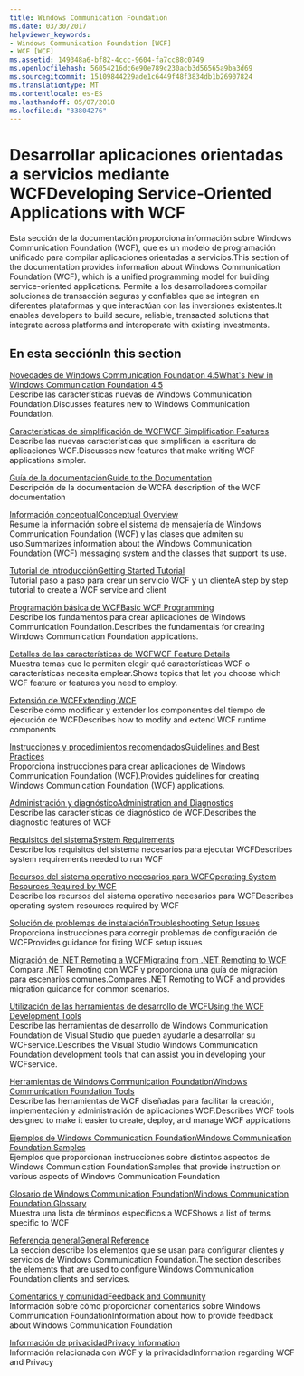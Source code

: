 ```yaml
---
title: Windows Communication Foundation
ms.date: 03/30/2017
helpviewer_keywords:
- Windows Communication Foundation [WCF]
- WCF [WCF]
ms.assetid: 149348a6-bf82-4ccc-9604-fa7cc88c0749
ms.openlocfilehash: 56054216dc6e90e789c230acb3d56565a9ba3d69
ms.sourcegitcommit: 15109844229ade1c6449f48f3834db1b26907824
ms.translationtype: MT
ms.contentlocale: es-ES
ms.lasthandoff: 05/07/2018
ms.locfileid: "33804276"
---
```

# <a name="developing-service-oriented-applications-with-wcf"></a><span data-ttu-id="c396c-102">Desarrollar aplicaciones orientadas a servicios mediante WCF</span><span class="sxs-lookup"><span data-stu-id="c396c-102">Developing Service-Oriented Applications with WCF</span></span>
<span data-ttu-id="c396c-103">Esta sección de la documentación proporciona información sobre Windows Communication Foundation (WCF), que es un modelo de programación unificado para compilar aplicaciones orientadas a servicios.</span><span class="sxs-lookup"><span data-stu-id="c396c-103">This section of the documentation provides information about Windows Communication Foundation (WCF), which is a unified programming model for building service-oriented applications.</span></span> <span data-ttu-id="c396c-104">Permite a los desarrolladores compilar soluciones de transacción seguras y confiables que se integran en diferentes plataformas y que interactúan con las inversiones existentes.</span><span class="sxs-lookup"><span data-stu-id="c396c-104">It enables developers to build secure, reliable, transacted solutions that integrate across platforms and interoperate with existing investments.</span></span>
 
## <a name="in-this-section"></a><span data-ttu-id="c396c-105">En esta sección</span><span class="sxs-lookup"><span data-stu-id="c396c-105">In this section</span></span>  
 [<span data-ttu-id="c396c-106">Novedades de Windows Communication Foundation 4.5</span><span class="sxs-lookup"><span data-stu-id="c396c-106">What's New in Windows Communication Foundation 4.5</span></span>](../../../docs/framework/wcf/whats-new.md)  
 <span data-ttu-id="c396c-107">Describe las características nuevas de Windows Communication Foundation.</span><span class="sxs-lookup"><span data-stu-id="c396c-107">Discusses features new to Windows Communication Foundation.</span></span>  
  
 [<span data-ttu-id="c396c-108">Características de simplificación de WCF</span><span class="sxs-lookup"><span data-stu-id="c396c-108">WCF Simplification Features</span></span>](../../../docs/framework/wcf/wcf-simplification-features.md)  
 <span data-ttu-id="c396c-109">Describe las nuevas características que simplifican la escritura de aplicaciones WCF.</span><span class="sxs-lookup"><span data-stu-id="c396c-109">Discusses new features that make writing WCF applications simpler.</span></span>  
  
 [<span data-ttu-id="c396c-110">Guía de la documentación</span><span class="sxs-lookup"><span data-stu-id="c396c-110">Guide to the Documentation</span></span>](../../../docs/framework/wcf/guide-to-the-documentation.md)  
 <span data-ttu-id="c396c-111">Descripción de la documentación de WCF</span><span class="sxs-lookup"><span data-stu-id="c396c-111">A description of the WCF documentation</span></span>  
  
 [<span data-ttu-id="c396c-112">Información conceptual</span><span class="sxs-lookup"><span data-stu-id="c396c-112">Conceptual Overview</span></span>](../../../docs/framework/wcf/conceptual-overview.md)  
 <span data-ttu-id="c396c-113">Resume la información sobre el sistema de mensajería de Windows Communication Foundation (WCF) y las clases que admiten su uso.</span><span class="sxs-lookup"><span data-stu-id="c396c-113">Summarizes information about the Windows Communication Foundation (WCF) messaging system and the classes that support its use.</span></span>  
  
 [<span data-ttu-id="c396c-114">Tutorial de introducción</span><span class="sxs-lookup"><span data-stu-id="c396c-114">Getting Started Tutorial</span></span>](../../../docs/framework/wcf/getting-started-tutorial.md)  
 <span data-ttu-id="c396c-115">Tutorial paso a paso para crear un servicio WCF y un cliente</span><span class="sxs-lookup"><span data-stu-id="c396c-115">A step by step tutorial to create a WCF service and client</span></span>  
  
 [<span data-ttu-id="c396c-116">Programación básica de WCF</span><span class="sxs-lookup"><span data-stu-id="c396c-116">Basic WCF Programming</span></span>](../../../docs/framework/wcf/basic-wcf-programming.md)  
 <span data-ttu-id="c396c-117">Describe los fundamentos para crear aplicaciones de Windows Communication Foundation.</span><span class="sxs-lookup"><span data-stu-id="c396c-117">Describes the fundamentals for creating Windows Communication Foundation applications.</span></span>  
  
 [<span data-ttu-id="c396c-118">Detalles de las características de WCF</span><span class="sxs-lookup"><span data-stu-id="c396c-118">WCF Feature Details</span></span>](../../../docs/framework/wcf/feature-details/index.md)  
 <span data-ttu-id="c396c-119">Muestra temas que le permiten elegir qué características WCF o características necesita emplear.</span><span class="sxs-lookup"><span data-stu-id="c396c-119">Shows topics that let you choose which WCF feature or features you need to employ.</span></span>  
  
 [<span data-ttu-id="c396c-120">Extensión de WCF</span><span class="sxs-lookup"><span data-stu-id="c396c-120">Extending WCF</span></span>](../../../docs/framework/wcf/extending/index.md)  
 <span data-ttu-id="c396c-121">Describe cómo modificar y extender los componentes del tiempo de ejecución de WCF</span><span class="sxs-lookup"><span data-stu-id="c396c-121">Describes how to modify and extend WCF runtime components</span></span>  
  
 [<span data-ttu-id="c396c-122">Instrucciones y procedimientos recomendados</span><span class="sxs-lookup"><span data-stu-id="c396c-122">Guidelines and Best Practices</span></span>](../../../docs/framework/wcf/guidelines-and-best-practices.md)  
 <span data-ttu-id="c396c-123">Proporciona instrucciones para crear aplicaciones de Windows Communication Foundation (WCF).</span><span class="sxs-lookup"><span data-stu-id="c396c-123">Provides guidelines for creating Windows Communication Foundation (WCF) applications.</span></span>  
  
 [<span data-ttu-id="c396c-124">Administración y diagnóstico</span><span class="sxs-lookup"><span data-stu-id="c396c-124">Administration and Diagnostics</span></span>](../../../docs/framework/wcf/diagnostics/index.md)  
 <span data-ttu-id="c396c-125">Describe las características de diagnóstico de WCF.</span><span class="sxs-lookup"><span data-stu-id="c396c-125">Describes the diagnostic features of WCF</span></span>  
  
 [<span data-ttu-id="c396c-126">Requisitos del sistema</span><span class="sxs-lookup"><span data-stu-id="c396c-126">System Requirements</span></span>](../../../docs/framework/wcf/wcf-system-requirements.md)  
 <span data-ttu-id="c396c-127">Describe los requisitos del sistema necesarios para ejecutar WCF</span><span class="sxs-lookup"><span data-stu-id="c396c-127">Describes system requirements needed to run WCF</span></span>  
  
 [<span data-ttu-id="c396c-128">Recursos del sistema operativo necesarios para WCF</span><span class="sxs-lookup"><span data-stu-id="c396c-128">Operating System Resources Required by WCF</span></span>](../../../docs/framework/wcf/operating-system-resources-required-by-wcf.md)  
 <span data-ttu-id="c396c-129">Describe los recursos del sistema operativo necesarios para WCF</span><span class="sxs-lookup"><span data-stu-id="c396c-129">Describes operating system resources required by WCF</span></span>  
  
 [<span data-ttu-id="c396c-130">Solución de problemas de instalación</span><span class="sxs-lookup"><span data-stu-id="c396c-130">Troubleshooting Setup Issues</span></span>](../../../docs/framework/wcf/troubleshooting-setup-issues.md)  
 <span data-ttu-id="c396c-131">Proporciona instrucciones para corregir problemas de configuración de WCF</span><span class="sxs-lookup"><span data-stu-id="c396c-131">Provides guidance for fixing WCF setup issues</span></span>  
  
 [<span data-ttu-id="c396c-132">Migración de .NET Remoting a WCF</span><span class="sxs-lookup"><span data-stu-id="c396c-132">Migrating from .NET Remoting to WCF</span></span>](../../../docs/framework/wcf/migrating-from-net-remoting-to-wcf.md)  
 <span data-ttu-id="c396c-133">Compara .NET Remoting con WCF y proporciona una guía de migración para escenarios comunes.</span><span class="sxs-lookup"><span data-stu-id="c396c-133">Compares .NET Remoting to WCF and provides migration guidance for common scenarios.</span></span>  
  
 [<span data-ttu-id="c396c-134">Utilización de las herramientas de desarrollo de WCF</span><span class="sxs-lookup"><span data-stu-id="c396c-134">Using the WCF Development Tools</span></span>](../../../docs/framework/wcf/using-the-wcf-development-tools.md)  
 <span data-ttu-id="c396c-135">Describe las herramientas de desarrollo de Windows Communication Foundation de Visual Studio que pueden ayudarle a desarrollar su WCFservice.</span><span class="sxs-lookup"><span data-stu-id="c396c-135">Describes the Visual Studio Windows Communication Foundation development tools that can assist you in developing your WCFservice.</span></span>  
  
 [<span data-ttu-id="c396c-136">Herramientas de Windows Communication Foundation</span><span class="sxs-lookup"><span data-stu-id="c396c-136">Windows Communication Foundation Tools</span></span>](../../../docs/framework/wcf/tools.md)  
 <span data-ttu-id="c396c-137">Describe las herramientas de WCF diseñadas para facilitar la creación, implementación y administración de aplicaciones WCF.</span><span class="sxs-lookup"><span data-stu-id="c396c-137">Describes WCF tools designed to make it easier to create, deploy, and manage WCF applications</span></span>  
  
 [<span data-ttu-id="c396c-138">Ejemplos de Windows Communication Foundation</span><span class="sxs-lookup"><span data-stu-id="c396c-138">Windows Communication Foundation Samples</span></span>](../../../docs/framework/wcf/samples/index.md)  
 <span data-ttu-id="c396c-139">Ejemplos que proporcionan instrucciones sobre distintos aspectos de Windows Communication Foundation</span><span class="sxs-lookup"><span data-stu-id="c396c-139">Samples that provide instruction on various aspects of Windows Communication Foundation</span></span>  
  
 [<span data-ttu-id="c396c-140">Glosario de Windows Communication Foundation</span><span class="sxs-lookup"><span data-stu-id="c396c-140">Windows Communication Foundation Glossary</span></span>](../../../docs/framework/wcf/glossary.md)  
 <span data-ttu-id="c396c-141">Muestra una lista de términos específicos a WCF</span><span class="sxs-lookup"><span data-stu-id="c396c-141">Shows a list of terms specific to WCF</span></span>  
  
 [<span data-ttu-id="c396c-142">Referencia general</span><span class="sxs-lookup"><span data-stu-id="c396c-142">General Reference</span></span>](../../../docs/framework/wcf/general-reference.md)  
 <span data-ttu-id="c396c-143">La sección describe los elementos que se usan para configurar clientes y servicios de Windows Communication Foundation.</span><span class="sxs-lookup"><span data-stu-id="c396c-143">The section describes the elements that are used to configure Windows Communication Foundation clients and services.</span></span>  
  
 [<span data-ttu-id="c396c-144">Comentarios y comunidad</span><span class="sxs-lookup"><span data-stu-id="c396c-144">Feedback and Community</span></span>](../../../docs/framework/wcf/feedback-and-community.md)  
 <span data-ttu-id="c396c-145">Información sobre cómo proporcionar comentarios sobre Windows Communication Foundation</span><span class="sxs-lookup"><span data-stu-id="c396c-145">Information about how to provide feedback about Windows Communication Foundation</span></span>  
  
 [<span data-ttu-id="c396c-146">Información de privacidad</span><span class="sxs-lookup"><span data-stu-id="c396c-146">Privacy Information</span></span>](../../../docs/framework/wcf/privacy-information.md)  
 <span data-ttu-id="c396c-147">Información relacionada con WCF y la privacidad</span><span class="sxs-lookup"><span data-stu-id="c396c-147">Information regarding WCF and Privacy</span></span>  
